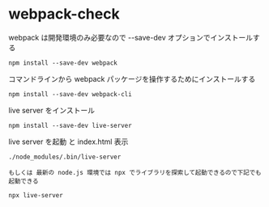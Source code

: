 # webpack-check

webpack は開発環境のみ必要なので --save-dev オプションでインストールする

```
npm install --save-dev webpack
```

コマンドラインから webpack パッケージを操作するためにインストールする

```
npm install --save-dev webpack-cli
```

live server をインストール

```
npm install --save-dev live-server
```

live server を起動 と index.html 表示

```
./node_modules/.bin/live-server

もしくは 最新の node.js 環境では npx でライブラリを探索して起動できるので下記でも起動できる 

npx live-server

```



